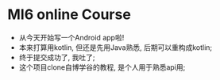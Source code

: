# MI6 online Course


- 从今天开始写一个Android app啦!
- 本来打算用kotlin, 但还是先用Java熟悉, 后期可以重构成kotlin;
- 终于提交成功了, 我吐了;
- 这个项目clone自博学谷的教程, 是个人用于熟悉api用;